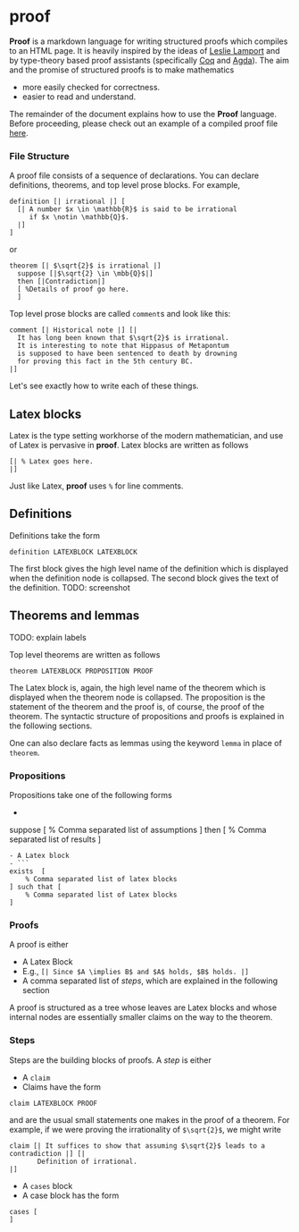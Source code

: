 proof
====

**Proof** is a markdown language for writing structured proofs which compiles to an HTML page. It is heavily inspired by the ideas of [Leslie Lamport](http://research.microsoft.com/en-us/um/people/lamport/pubs/lamport-how-to-write.pdf) and by type-theory based proof assistants (specifically [Coq](http://coq.inria.fr/) and [Agda](http://wiki.portal.chalmers.se/agda/pmwiki.php)). The aim and the promise of structured proofs is to make mathematics

- more easily checked for correctness.
- easier to read and understand.

The remainder of the document explains how to use the **Proof** language. Before proceeding, please check out an example of a compiled proof file [here](todo).

### File Structure

A proof file consists of a sequence of declarations. You can declare definitions, theorems, and top level prose blocks. For example,

```
definition [| irrational |] [
  [| A number $x \in \mathbb{R}$ is said to be irrational
     if $x \notin \mathbb{Q}$.
  |]
]
```
or
```
theorem [| $\sqrt{2}$ is irrational |] 
  suppose [|$\sqrt{2} \in \mbb{Q}$|]
  then [|Contradiction|]
  [ %Details of proof go here.
  ]

```
Top level prose blocks are called `comment`s and look like this:
```
comment [| Historical note |] [|
  It has long been known that $\sqrt{2}$ is irrational.
  It is interesting to note that Hippasus of Metapontum
  is supposed to have been sentenced to death by drowning
  for proving this fact in the 5th century BC.
|]
```
Let's see exactly how to write each of these things.

## Latex blocks

Latex is the type setting workhorse of the modern mathematician, and use of Latex
is pervasive in **proof**. Latex blocks are written as follows
```
[| % Latex goes here.
|]
```
Just like Latex, **proof** uses `%` for line comments.

## Definitions

Definitions take the form
```
definition LATEXBLOCK LATEXBLOCK
```
The first block gives the high level name of the definition which is displayed
when the definition node is collapsed. The second block gives the text of the
definition.
TODO: screenshot

## Theorems and lemmas
TODO: explain labels

Top level theorems are written as follows
```
theorem LATEXBLOCK PROPOSITION PROOF
```
The Latex block is, again, the high level name of the theorem which is displayed when the
theorem node is collapsed. The proposition is the statement of the theorem and the proof is,
of course, the proof of the theorem. The syntactic structure of propositions and proofs is
explained in the following sections.

One can also declare facts as lemmas using the keyword `lemma` in place of `theorem`.

### Propositions

Propositions take one of the following forms

- ```
suppose [
    % Comma separated list of assumptions
] then [
    % Comma separated list of results
]
```
- A Latex block
- ```
exists  [
    % Comma separated list of latex blocks
] such that [
    % Comma separated list of Latex blocks
]
```

### Proofs

A proof is either

- A Latex Block 
 - E.g., `[| Since $A \implies B$ and $A$ holds, $B$ holds. |]`
- A comma separated list of *steps*, which are explained in the following section

A proof is structured as a tree whose leaves are Latex blocks and whose
internal nodes are essentially smaller claims on the way to the theorem.

### Steps

Steps are the building blocks of proofs. A *step* is either

- A `claim`
 - Claims have the form
```
claim LATEXBLOCK PROOF
```
and are the usual small statements one makes in the proof of a theorem. For example,
if we were proving the irrationality of `$\sqrt{2}$`, we might write
```
claim [| It suffices to show that assuming $\sqrt{2}$ leads to a contradiction |] [|
       Definition of irrational.
|]
```
- A `cases` block
 - A case block has the form
```
cases [
]
```
